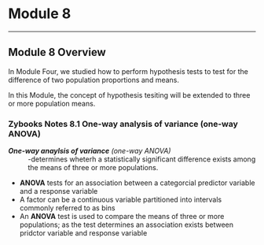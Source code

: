 # Module 8 

-----------

## Module 8 Overview
In Module Four, we studied how to perform hypothesis tests to test for
the difference of two population proportions and means. 

In this Module, the concept of hypothesis tesiting will be extended to three or more population means. 

### Zybooks Notes 8.1 One-way analysis of variance (one-way ANOVA)

<dl>
  <dt> <strong><em>One-way anaylsis of variance</em></strong> <em>(one-way ANOVA)</em>
    <dd>-determines wheterh a statistically significant difference exists among the means of three or more populations.<dd>
  </dl>

<ul>
  <li> <strong>ANOVA</strong> tests for an association between a categorcial predictor variable and a response variable </li>
  <li> A factor can be a continuous variable partitioned into intervals commonly referred to as bins </li>
  <li> An <strong>ANOVA</strong> test is used to compare the means of three or more populations; as the test determines an association exists between pridctor variable and response variable </li>
